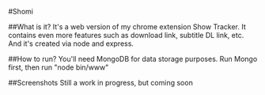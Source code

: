 #Shomi

##What is it?
It's a web version of my chrome extension Show Tracker. 
It contains even more features such as download link, subtitle DL link, etc. 
And it's created via node and express.

##How to run?
You'll need MongoDB for data storage purposes. Run Mongo first, then run  "node bin/www"

##Screenshots
Still a work in progress, but coming soon